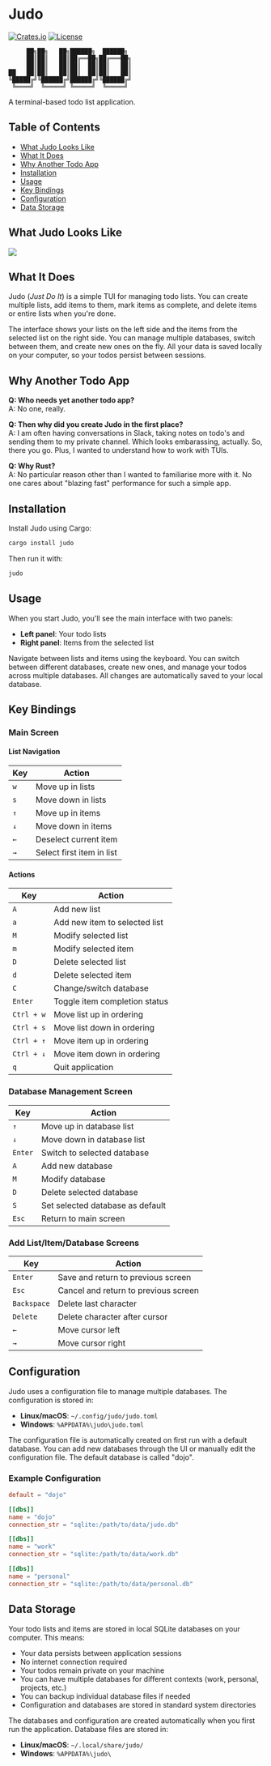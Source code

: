 # Judo

[![Crates.io](https://img.shields.io/crates/v/judo.svg)](https://crates.io/crates/judo)
[![License](https://img.shields.io/badge/license-MIT-blue.svg)](LICENSE)

```
     ██╗██╗   ██╗██████╗  ██████╗ 
     ██║██║   ██║██╔══██╗██╔═══██╗
     ██║██║   ██║██║  ██║██║   ██║
██   ██║██║   ██║██║  ██║██║   ██║
╚█████╔╝╚██████╔╝██████╔╝╚██████╔╝
 ╚════╝  ╚═════╝ ╚═════╝  ╚═════╝ 
```

A terminal-based todo list application.

## Table of Contents

- [What Judo Looks Like](#what-judo-looks-like)
- [What It Does](#what-it-does)
- [Why Another Todo App](#why-another-todo-app)
- [Installation](#installation)
- [Usage](#usage)
- [Key Bindings](#key-bindings)
- [Configuration](#configuration)
- [Data Storage](#data-storage)

## What Judo Looks Like
![](https://github.com/giacomopiccinini/judo/blob/main/assets/demo.gif)

## What It Does

Judo (*Just Do It*) is a simple TUI for managing todo lists. You can create multiple lists, add items to them, mark items as complete, and delete items or entire lists when you're done.

The interface shows your lists on the left side and the items from the selected list on the right side. You can manage multiple databases, switch between them, and create new ones on the fly. All your data is saved locally on your computer, so your todos persist between sessions.

## Why Another Todo App

**Q: Who needs yet another todo app?**  
A: No one, really.

**Q: Then why did you create Judo in the first place?**  
A: I am often having conversations in Slack, taking notes on todo's and sending them to my private channel. Which looks embarassing, actually. So, there you go. Plus, I wanted to understand how to work with TUIs.

**Q: Why Rust?**  
A: No particular reason other than I wanted to familiarise more with it. No one cares about "blazing fast" performance for such a simple app. 


## Installation

Install Judo using Cargo:

```bash
cargo install judo
```

Then run it with:

```bash
judo
```

## Usage

When you start Judo, you'll see the main interface with two panels:

- **Left panel**: Your todo lists
- **Right panel**: Items from the selected list

Navigate between lists and items using the keyboard. You can switch between different databases, create new ones, and manage your todos across multiple databases. All changes are automatically saved to your local database.

## Key Bindings

### Main Screen

#### List Navigation
| Key | Action |
|-----|--------|
| `w` | Move up in lists |
| `s` | Move down in lists |
| `↑` | Move up in items |
| `↓` | Move down in items |
| `←` | Deselect current item |
| `→` | Select first item in list |

#### Actions
| Key | Action |
|-----|--------|
| `A` | Add new list |
| `a` | Add new item to selected list |
| `M` | Modify selected list |
| `m` | Modify selected item |
| `D` | Delete selected list |
| `d` | Delete selected item |
| `C` | Change/switch database |
| `Enter` | Toggle item completion status |
| `Ctrl + w` | Move list up in ordering |
| `Ctrl + s` | Move list down in ordering |
| `Ctrl + ↑` | Move item up in ordering |
| `Ctrl + ↓` | Move item down in ordering |
| `q` | Quit application |

### Database Management Screen
| Key | Action |
|-----|--------|
| `↑` | Move up in database list |
| `↓` | Move down in database list |
| `Enter` | Switch to selected database |
| `A` | Add new database |
| `M` | Modify database |
| `D` | Delete selected database |
| `S` | Set selected database as default |
| `Esc` | Return to main screen |

### Add List/Item/Database Screens
| Key | Action |
|-----|--------|
| `Enter` | Save and return to previous screen |
| `Esc` | Cancel and return to previous screen |
| `Backspace` | Delete last character |
| `Delete` | Delete character after cursor |
| `←` | Move cursor left |
| `→` | Move cursor right |

## Configuration

Judo uses a configuration file to manage multiple databases. The configuration is stored in:

- **Linux/macOS**: `~/.config/judo/judo.toml`
- **Windows**: `%APPDATA%\judo\judo.toml`

The configuration file is automatically created on first run with a default database. You can add new databases through the UI or manually edit the configuration file. The default database is called "dojo". 

### Example Configuration

```toml
default = "dojo"

[[dbs]]
name = "dojo"
connection_str = "sqlite:/path/to/data/judo.db"

[[dbs]]
name = "work"
connection_str = "sqlite:/path/to/data/work.db"

[[dbs]]
name = "personal"
connection_str = "sqlite:/path/to/data/personal.db"
```

## Data Storage

Your todo lists and items are stored in local SQLite databases on your computer. This means:

- Your data persists between application sessions
- No internet connection required
- Your todos remain private on your machine
- You can have multiple databases for different contexts (work, personal, projects, etc.)
- You can backup individual database files if needed
- Configuration and databases are stored in standard system directories

The databases and configuration are created automatically when you first run the application. Database files are stored in:

- **Linux/macOS**: `~/.local/share/judo/`
- **Windows**: `%APPDATA%\judo\`
